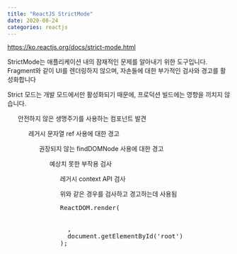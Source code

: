 ```yaml
---
title: "ReactJS StrictMode"
date: 2020-08-24 
categories: reactjs
---
```


<https://ko.reactjs.org/docs/strict-mode.html> 

StrictMode는 애플리케이션 내의 잠재적인 문제를 알아내기 위한 도구입니다. Fragment와 같이 UI를 렌더링하지 않으며, 자손들에 대한 부가적인 검사와 경고를 활성화합니다

Strict 모드는 개발 모드에서만 활성화되기 때문에, 프로덕션 빌드에는 영향을 끼치지 않습니다.

<ol>안전하지 않은 생명주기를 사용하는 컴포넌트 발견
<ol>레거시 문자열 ref 사용에 대한 경고
<ol>권장되지 않는 findDOMNode 사용에 대한 경고
<ol>예상치 못한 부작용 검사
<ol>레거시 context API 검사

위와 같은 경우를 검사하고 경고하는데 사용됨 

<pre>
ReactDOM.render(
  <React.StrictMode>
    <App />
  </React.StrictMode>,
  document.getElementById('root')
);
</pre>
